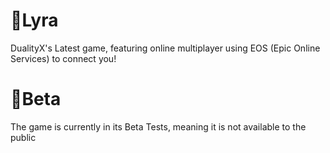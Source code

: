 # 🍔Lyra
DualityX's Latest game, featuring online multiplayer using EOS (Epic Online Services) to connect you!

# 🍕Beta

The game is currently in its Beta Tests, meaning it is not available to the public
